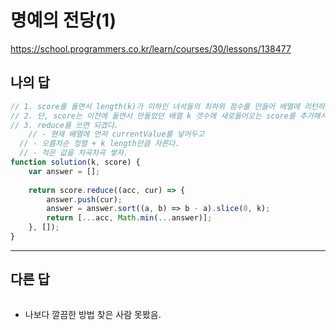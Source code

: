 # 명예의 전당(1)

https://school.programmers.co.kr/learn/courses/30/lessons/138477

## 나의 답

```js
// 1. score를 돌면서 length(k)가 이하인 녀석들의 최하위 점수를 만들어 배열에 리턴하면 된다.
// 2. 단, score는 이전에 돌면서 만들었던 배열 k 갯수에 새로들어오는 score를 추가해서 k개로 다시 만들어야 한다.
// 3. reduce를 쓰면 되겠다.
	// - 현재 배열에 먼저 currentValue를 넣어두고
  // - 오름차순 정렬 + k length만큼 자른다.
  // - 적은 값을 차곡차곡 쌓자.
function solution(k, score) {
    var answer = [];
    
    return score.reduce((acc, cur) => {
        answer.push(cur);
        answer = answer.sort((a, b) => b - a).slice(0, k);
        return [...acc, Math.min(...answer)];
    }, []);
}
```

---

## 다른 답

```js

```

- 나보다 깔끔한 방법 찾은 사람 못봤음.

